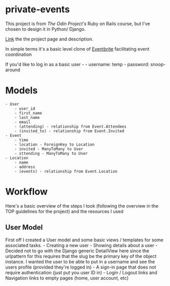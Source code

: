# private-events

This project is from *The Odin Project's* Ruby on Rails course, but I've chosen to design it in Python/ Django.

[Link](https://www.theodinproject.com/courses/ruby-on-rails/lessons/associations) the the project page and description. 

In simple terms it's a basic level clone of [Eventbrite](http://www.eventbrite.com/) facilitating event coordination


If you'd like to log in as a basic user - 
    - username: temp
    - password: snoop-around

# Models 
    - User
        - user_id
        - first_name
        - last_name
        - email
        - (attending) - relationship from Event.Attendees
        - (invited_to) - relationship from Event.Invited
    - Event
        - time
        - location - ForeignKey to Location
        - invited - ManyToMany to User
        - sttending - ManyToMany to User
    - Location
        - name
        - address
        - (events) - relationship from Event.Location


# Workflow

Here's a basic overview of the steps I took (following the overview in the TOP guidelines for the project) and the resources I used

## User Model
First off I created a User model and some basic views / templates for some associated tasks.
    - Creating a new user
    - Showing details about a user
        - Decided not to go with the Django generic DetailView here since the urlpattern for this requires that the slug be the primary key of the object instance. I wanted the user to be able to put in a username and see the users profile (provided they're logged in)
    - A sign-in page that does not require authentication (just put you user ID in)
    - Login / Logout links and Navigation links to empty pages (home, user account, etc)
